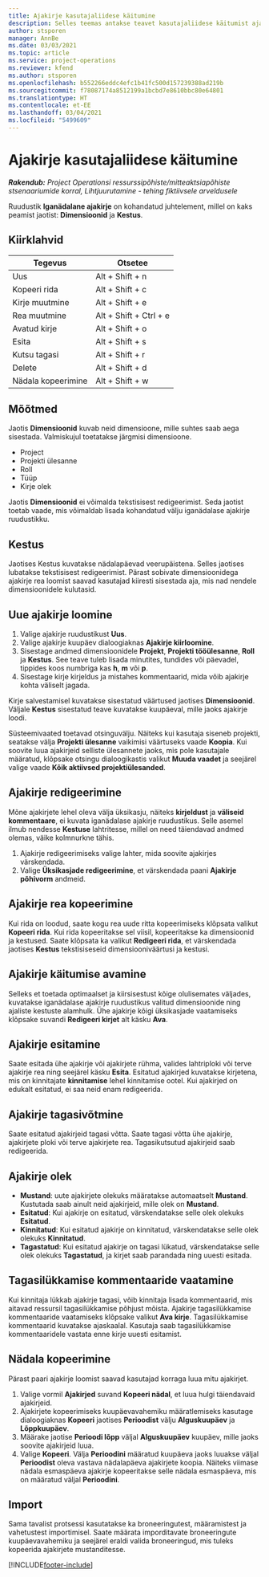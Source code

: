 ```yaml
---
title: Ajakirje kasutajaliidese käitumine
description: Selles teemas antakse teavet kasutajaliidese käitumist ajakirjega.
author: stsporen
manager: AnnBe
ms.date: 03/03/2021
ms.topic: article
ms.service: project-operations
ms.reviewer: kfend
ms.author: stsporen
ms.openlocfilehash: b552266eddc4efc1b41fc500d157239388ad219b
ms.sourcegitcommit: f78087174a8512199a1bcbd7e8610bbc80e64801
ms.translationtype: HT
ms.contentlocale: et-EE
ms.lasthandoff: 03/04/2021
ms.locfileid: "5499609"
---
```

# <a name="time-entry-ui-behavior"></a>Ajakirje kasutajaliidese käitumine

_**Rakendub:** Project Operationsi ressurssipõhiste/mitteaktsiapõhiste stsenaariumide korral,  Lihtjuurutamine - tehing fiktiivsele arveldusele_


Ruudustik **Iganädalane ajakirje** on kohandatud juhtelement, millel on kaks peamist jaotist: **Dimensioonid** ja **Kestus**.

## <a name="keyboard-shortcuts"></a>Kiirklahvid
| Tegevus        | Otsetee                  |
|------------   |------------------------   |
| Uus           | Alt + Shift + n           |
| Kopeeri rida      | Alt + Shift + c           |
| Kirje muutmine    | Alt + Shift + e           |
| Rea muutmine      | Alt + Shift + Ctrl + e    |
| Avatud kirje    | Alt + Shift + o           |
| Esita        | Alt + Shift + s           |
| Kutsu tagasi        | Alt + Shift + r           |
| Delete        | Alt + Shift + d           |
| Nädala kopeerimine     | Alt + Shift + w           |

## <a name="dimensions"></a>Mõõtmed
Jaotis **Dimensioonid** kuvab neid dimensioone, mille suhtes saab aega sisestada. Valmiskujul toetatakse järgmisi dimensioone.

  - Project
  - Projekti ülesanne
  - Roll
  - Tüüp
  - Kirje olek

Jaotis **Dimensioonid** ei võimalda tekstisisest redigeerimist. Seda jaotist toetab vaade, mis võimaldab lisada kohandatud välju iganädalase ajakirje ruudustikku.

## <a name="duration"></a>Kestus
Jaotises Kestus kuvatakse nädalapäevad veerupäistena. Selles jaotises lubatakse tekstisisest redigeerimist. Pärast sobivate dimensioonidega ajakirje rea loomist saavad kasutajad kiiresti sisestada aja, mis nad nendele dimensioonidele kulutasid.

## <a name="create-a-new-time-entry"></a>Uue ajakirje loomine

1. Valige ajakirje ruudustikust **Uus**. 
2. Valige ajakirje kuupäev dialoogiaknas **Ajakirje kiirloomine**.
3. Sisestage andmed dimensioonidele **Projekt**, **Projekti tööülesanne**, **Roll** ja **Kestus**. See teave tuleb lisada minutites, tundides või päevadel, tippides koos numbriga kas **h**, **m** või **p**. 
4. Sisestage kirje kirjeldus ja mistahes kommentaarid, mida võib ajakirje kohta väliselt jagada. 

Kirje salvestamisel kuvatakse sisestatud väärtused jaotises **Dimensioonid**. Väljale **Kestus** sisestatud teave kuvatakse kuupäeval, mille jaoks ajakirje loodi.

Süsteemivaated toetavad otsinguvälju. Näiteks kui kasutaja siseneb projekti, seatakse välja **Projekti ülesanne** vaikimisi väärtuseks vaade **Koopia**. Kui soovite luua ajakirjeid selliste ülesannete jaoks, mis pole kasutajale määratud, klõpsake otsingu dialoogikastis valikut **Muuda vaadet** ja seejärel valige vaade **Kõik aktiivsed projektiülesanded**.

## <a name="edit-a-time-entry"></a>Ajakirje redigeerimine 
Mõne ajakirjete lehel oleva välja üksikasju, näiteks **kirjeldust** ja **väliseid kommentaare**, ei kuvata iganädalase ajakirje ruudustikus. Selle asemel ilmub nendesse **Kestuse** lahtritesse, millel on need täiendavad andmed olemas, väike kolmnurkne tähis. 

1. Ajakirje redigeerimiseks valige lahter, mida soovite ajakirjes värskendada.
2. Valige **Üksikasjade redigeerimine**, et värskendada paani **Ajakirje põhivorm** andmeid. 

## <a name="copy-a-time-entry-row"></a>Ajakirje rea kopeerimine
Kui rida on loodud, saate kogu rea uude ritta kopeerimiseks klõpsata valikut **Kopeeri rida**. Kui rida kopeeritakse sel viisil, kopeeritakse ka dimensioonid ja kestused. Saate klõpsata ka valikut **Redigeeri rida**, et värskendada jaotises **Kestus** tekstisiseseid dimensiooniväärtusi ja kestusi.

## <a name="open-a-time-entry-behavior"></a>Ajakirje käitumise avamine
Selleks et toetada optimaalset ja kiirsisestust kõige olulisemates väljades, kuvatakse iganädalase ajakirje ruudustikus valitud dimensioonide ning ajaliste kestuste alamhulk. Ühe ajakirje kõigi üksikasjade vaatamiseks klõpsake suvandi **Redigeeri kirjet** alt käsku **Ava**.

## <a name="submit-a-time-entry"></a>Ajakirje esitamine
Saate esitada ühe ajakirje või ajakirjete rühma, valides lahtriploki või terve ajakirje rea ning seejärel käsku **Esita**. Esitatud ajakirjed kuvatakse kirjetena, mis on kinnitajate **kinnitamise** lehel kinnitamise ootel. Kui ajakirjed on edukalt esitatud, ei saa neid enam redigeerida.

## <a name="recall-a-time-entry"></a>Ajakirje tagasivõtmine
Saate esitatud ajakirjeid tagasi võtta. Saate tagasi võtta ühe ajakirje, ajakirjete ploki või terve ajakirjete rea. Tagasikutsutud ajakirjeid saab redigeerida.

## <a name="time-entry-status"></a>Ajakirje olek

- **Mustand**: uute ajakirjete olekuks määratakse automaatselt **Mustand**. Kustutada saab ainult neid ajakirjeid, mille olek on **Mustand**.
- **Esitatud**: Kui ajakirje on esitatud, värskendatakse selle olek olekuks **Esitatud**. 
- **Kinnitatud**: Kui esitatud ajakirje on kinnitatud, värskendatakse selle olek olekuks **Kinnitatud**. 
- **Tagastatud**: Kui esitatud ajakirje on tagasi lükatud, värskendatakse selle olek olekuks **Tagastatud**, ja kirjet saab parandada ning uuesti esitada. 

## <a name="view-rejection-comments"></a>Tagasilükkamise kommentaaride vaatamine
Kui kinnitaja lükkab ajakirje tagasi, võib kinnitaja lisada kommentaarid, mis aitavad ressursil tagasilükkamise põhjust mõista. Ajakirje tagasilükkamise kommentaaride vaatamiseks klõpsake valikut **Ava kirje**. Tagasilükkamise kommentaarid kuvatakse ajaskaalal. Kasutaja saab tagasilükkamise kommentaaridele vastata enne kirje uuesti esitamist.

## <a name="copy-week"></a>Nädala kopeerimine
Pärast paari ajakirje loomist saavad kasutajad korraga luua mitu ajakirjet.

1. Valige vormil **Ajakirjed** suvand **Kopeeri nädal**, et luua hulgi täiendavaid ajakirjeid. 
2. Ajakirjete kopeerimiseks kuupäevavahemiku määratlemiseks kasutage dialoogiaknas **Kopeeri** jaotises **Perioodist** välju **Alguskuupäev** ja **Lõppkuupäev**. 
3. Määrake jaotise **Perioodi lõpp** väljal **Alguskuupäev** kuupäev, mille jaoks soovite ajakirjeid luua. 
4. Valige **Kopeeri**. Välja **Perioodini** määratud kuupäeva jaoks luuakse väljal **Perioodist** oleva vastava nädalapäeva ajakirjete koopia. Näiteks viimase nädala esmaspäeva ajakirje kopeeritakse selle nädala esmaspäeva, mis on määratud väljal **Perioodini**.

## <a name="import"></a>Import
Sama tavalist protsessi kasutatakse ka broneeringutest, määramistest ja vahetustest importimisel. Saate määrata imporditavate broneeringute kuupäevavahemiku ja seejärel eraldi valida broneeringud, mis tuleks kopeerida ajakirjete mustanditesse. 


[!INCLUDE[footer-include](../includes/footer-banner.md)]
